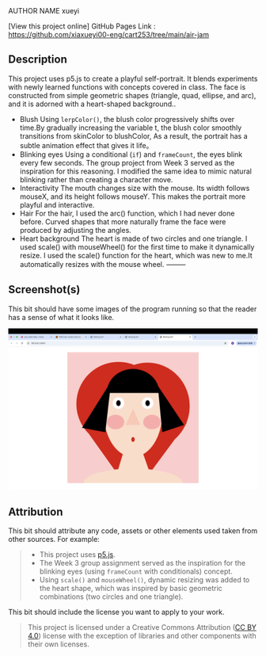 
<title>Blishing Girl</title>
AUTHOR NAME xueyi

[View this project online] GitHub Pages Link : https://github.com/xiaxueyi00-eng/cart253/tree/main/air-jam

## Description
This project uses p5.js to create a playful self-portrait.
 It blends experiments with newly learned functions with concepts covered in class.
 The face is constructed from simple geometric shapes (triangle, quad, ellipse, and arc), and it is adorned with a heart-shaped background..  

-	Blush
Using `lerpColor()`, the blush color progressively shifts over time.By gradually increasing the variable t, the blush color smoothly transitions from skinColor to blushColor,
 As a result, the portrait has a subtle animation effect that gives it life。
-	Blinking eyes
Using a conditional (`if`) and `frameCount`, the eyes blink every few seconds. The group project from Week 3 served as the inspiration for this reasoning. I modified the same idea to mimic natural blinking rather than creating a character move.  
-	Interactivity
The mouth changes size with the mouse. Its width follows mouseX, and its height follows mouseY. This makes the portrait more playful and interactive.
-	Hair
For the hair, I used the arc() function, which I had never done before.  Curved shapes that more naturally frame the face were produced by adjusting the angles.
-	Heart background
The heart is made of two circles and one triangle. I used scale() with mouseWheel() for the first time to make it dynamically resize.
I used the scale() function for the heart, which was new to me.It automatically resizes with the mouse wheel.
⸻
## Screenshot(s)

This bit should have some images of the program running so that the reader has a sense of what it looks like. 

![Self-portrait screenshot](./assets/images/portrait.png)

## Attribution

This bit should attribute any code, assets or other elements used taken from other sources. For example:

> - This project uses [p5.js](https://p5js.org).
> - The Week 3 group assignment served as the inspiration for the blinking eyes (using `frameCount` with conditionals) concept.  
> - Using `scale()` and `mouseWheel()`, dynamic resizing was added to the heart shape, which was inspired by basic geometric combinations (two circles and one triangle).  


This bit should include the license you want to apply to your work. 

> This project is licensed under a Creative Commons Attribution ([CC BY 4.0](https://creativecommons.org/licenses/by/4.0/deed.en)) license with the exception of libraries and other components with their own licenses.